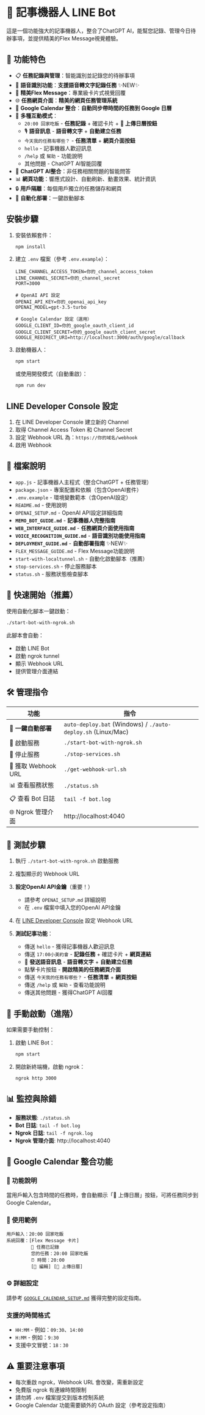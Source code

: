 # 📝 記事機器人 LINE Bot

這是一個功能強大的記事機器人，整合了ChatGPT AI，能幫您記錄、管理今日待辦事項，並提供精美的Flex Message視覺體驗。

## 🌟 功能特色

- 📋 **任務記錄與管理**：智能識別並記錄您的待辦事項
- 🎤 **語音識別功能**：**支援語音轉文字記錄任務** ✨NEW✨
- 📱 **精美Flex Message**：專業級卡片式視覺回覆
- 🌐 **任務網頁介面**：**精美的網頁任務管理系統**
- 📅 **Google Calendar 整合**：**自動同步帶時間的任務到 Google 日曆**
- 🔧 **多種互動模式**：
  - `20:00 回家吃飯` - **任務記錄** + 確認卡片 + **📅 上傳日曆按鈕**
  - 🎙️ **語音訊息** - **語音轉文字** + **自動建立任務**
  - `今天我的任務有哪些？` - **任務清單** + **網頁介面按鈕**
  - `hello` - 記事機器人歡迎訊息
  - `/help` 或 `幫助` - 功能說明
  - 其他問題 - ChatGPT AI智能回覆
- 🧠 **ChatGPT AI整合**：非任務相關問題的智能問答
- 📊 **網頁功能**：響應式設計、自動刷新、動畫效果、統計資訊
- 🔒 **用戶隔離**：每個用戶獨立的任務儲存和網頁
- 🚀 **自動化部署**：一鍵啟動腳本

## 安裝步驟

1. 安裝依賴套件：
   ```bash
   npm install
   ```

2. 建立 `.env` 檔案（參考 `.env.example`）：
   ```env
   LINE_CHANNEL_ACCESS_TOKEN=你的_channel_access_token
   LINE_CHANNEL_SECRET=你的_channel_secret
   PORT=3000
   
   # OpenAI API 設定
   OPENAI_API_KEY=你的_openai_api_key
   OPENAI_MODEL=gpt-3.5-turbo
   
   # Google Calendar 設定（選用）
   GOOGLE_CLIENT_ID=你的_google_oauth_client_id
   GOOGLE_CLIENT_SECRET=你的_google_oauth_client_secret
   GOOGLE_REDIRECT_URI=http://localhost:3000/auth/google/callback
   ```

3. 啟動機器人：
   ```bash
   npm start
   ```

   或使用開發模式（自動重啟）：
   ```bash
   npm run dev
   ```

## LINE Developer Console 設定

1. 在 LINE Developer Console 建立新的 Channel
2. 取得 Channel Access Token 和 Channel Secret
3. 設定 Webhook URL 為：`https://你的域名/webhook`
4. 啟用 Webhook

## 📁 檔案說明

- `app.js` - 記事機器人主程式（整合ChatGPT + 任務管理）
- `package.json` - 專案配置和依賴（包含OpenAI套件）
- `.env.example` - 環境變數範本（含OpenAI設定）
- `README.md` - 使用說明
- `OPENAI_SETUP.md` - OpenAI API設定詳細指南
- **`MEMO_BOT_GUIDE.md`** - **記事機器人完整指南**
- **`WEB_INTERFACE_GUIDE.md`** - **任務網頁介面使用指南**
- **`VOICE_RECOGNITION_GUIDE.md`** - **語音識別功能使用指南**
- **`DEPLOYMENT_GUIDE.md`** - **自動部署指南** ✨NEW✨
- `FLEX_MESSAGE_GUIDE.md` - Flex Message功能說明
- `start-with-localtunnel.sh` - 自動化啟動腳本（推薦）
- `stop-services.sh` - 停止服務腳本
- `status.sh` - 服務狀態檢查腳本

## 🚀 快速開始（推薦）

使用自動化腳本一鍵啟動：

```bash
./start-bot-with-ngrok.sh
```

此腳本會自動：
- 啟動 LINE Bot
- 啟動 ngrok tunnel
- 顯示 Webhook URL
- 提供管理介面連結

## 🛠️ 管理指令

| 功能 | 指令 |
|------|------|
| 🚀 **一鍵自動部署** | `auto-deploy.bat` (Windows) / `./auto-deploy.sh` (Linux/Mac) |
| 🚀 啟動服務 | `./start-bot-with-ngrok.sh` |
| 🛑 停止服務 | `./stop-services.sh` |
| 🔗 獲取 Webhook URL | `./get-webhook-url.sh` |
| 📊 查看服務狀態 | `./status.sh` |
| 📋 查看 Bot 日誌 | `tail -f bot.log` |
| 🌐 Ngrok 管理介面 | http://localhost:4040 |

## 📱 測試步驟

1. 執行 `./start-bot-with-ngrok.sh` 啟動服務
2. 複製顯示的 Webhook URL
3. **設定OpenAI API金鑰**（重要！）
   - 請參考 `OPENAI_SETUP.md` 詳細說明
   - 在 `.env` 檔案中填入您的OpenAI API金鑰

4. 在 [LINE Developer Console](https://developers.line.biz/console/) 設定 Webhook URL

5. **測試記事功能**：
   - 傳送 `hello` - 獲得記事機器人歡迎訊息
   - 傳送 `17:00小美約會` - **記錄任務** + 確認卡片 + **網頁連結**
   - 🎤 **發送語音訊息** - **語音轉文字** + **自動建立任務**
   - 點擊卡片按鈕 - **開啟精美的任務網頁介面**
   - 傳送 `今天我的任務有哪些？` - **任務清單** + **網頁按鈕**
   - 傳送 `/help` 或 `幫助` - 查看功能說明  
   - 傳送其他問題 - 獲得ChatGPT AI回覆

## 🔧 手動啟動（進階）

如果需要手動控制：

1. 啟動 LINE Bot：
   ```bash
   npm start
   ```

2. 開啟新終端機，啟動 ngrok：
   ```bash
   ngrok http 3000
   ```

## 📊 監控與除錯

- **服務狀態**: `./status.sh`
- **Bot 日誌**: `tail -f bot.log`
- **Ngrok 日誌**: `tail -f ngrok.log`
- **Ngrok 管理介面**: http://localhost:4040

## 📅 Google Calendar 整合功能

### 🎯 功能說明
當用戶輸入包含時間的任務時，會自動顯示「📅 上傳日曆」按鈕，可將任務同步到 Google Calendar。

### 📝 使用範例
```
用戶輸入：20:00 回家吃飯
系統回覆：[Flex Message 卡片]
         📝 任務已記錄
         您的任務：20:00 回家吃飯
         ⏰ 時間：20:00
         [📝 編輯] [📅 上傳日曆]
```

### ⚙️ 詳細設定
請參考 [`GOOGLE_CALENDAR_SETUP.md`](./GOOGLE_CALENDAR_SETUP.md) 獲得完整的設定指南。

### 支援的時間格式
- `HH:MM` - 例如：`09:30`、`14:00`
- `H:MM` - 例如：`9:30`
- 支援中文冒號：`18：30`

## ⚠️ 重要注意事項

- 每次重啟 ngrok，Webhook URL 會改變，需重新設定
- 免費版 ngrok 有連線時間限制
- 請勿將 `.env` 檔案提交到版本控制系統
- Google Calendar 功能需要額外的 OAuth 設定（參考設定指南）